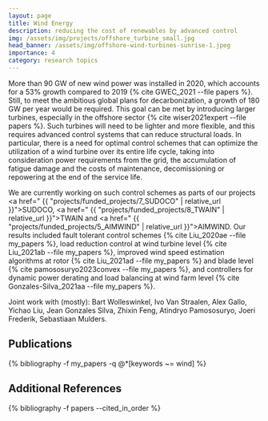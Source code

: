 ```yaml
---
layout: page
title: Wind Energy
description: reducing the cost of renewables by advanced control
img: /assets/img/projects/offshore_turbine_small.jpg
head_banner: /assets/img/offshore-wind-turbines-sunrise-1.jpeg
importance: 4
category: research topics
---
```



More than 90 GW of new wind power was installed in 2020, which accounts for a 53% growth compared to 2019 {% cite GWEC_2021 --file papers %}. Still, to meet the ambitious global plans for decarbonization, a growth of 180 GW per year would be required. This goal can be met by introducing larger turbines, especially in the offshore sector {% cite wiser2021expert --file papers %}. Such turbines will need to be lighter and more flexible, and this requires advanced control systems that can reduce structural loads. In particular, there is a need for optimal control schemes that can optimize the utilization of a wind turbine over its entire life cycle, taking into consideration power requirements from the grid, the accumulation of fatigue damage and the costs of maintenance, decomissioning or repowering at the end of the service life.

We are currently working on such control schemes as parts of our projects <a href=" {{ "projects/funded_projects/7_SUDOCO" | relative_url }}">SUDOCO</a>, <a href=" {{ "projects/funded_projects/8_TWAIN" | relative_url }}">TWAIN</a> and <a href=" {{ "projects/funded_projects/5_AIMWIND" | relative_url }}">AIMWIND</a>. Our results included fault tolerant control schemes {% cite Liu_2020ae --file my_papers %}, load reduction control at wind turbine level {% cite Liu_2021ab --file my_papers %}, improved wind speed estimation algorithms at rotor {% cite Liu_2021ad --file my_papers %} and blade level {% cite pamososuryo2023convex --file my_papers %}, and controllers for dynamic power derating and load balancing at wind farm level {% cite Gonzales-Silva_2021aa --file my_papers %}.

<span class="project--description">Joint work with (mostly)</span>: Bart Wolleswinkel, Ivo Van Straalen, Alex Gallo, Yichao Liu, Jean Gonzales Silva, Zhixin Feng, Atindryo Pamososuryo, Joeri Frederik, Sebastiaan Mulders.

## Publications

<div class="publications">
    {% bibliography -f my_papers -q @*[keywords ~= wind] %}
</div>

## Additional References

<div class="publications">
    {% bibliography -f papers --cited_in_order %}
</div>